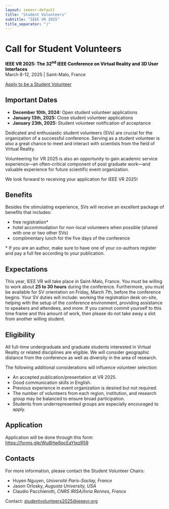 ```yaml
---
layout: ieeevr-default
title: "Student Volunteers"
subtitle: "IEEE VR 2025"
title_separator: "|"
---
```


<script type="text/javascript">
    $(document).ready(function(){
		var email = ""; 
		var domain = "ieeevr.org"; 

	    email = "studentvolunteers2025"; 		
		$(".studentvolunteers").html("<span class='text-nowrap'><a href=javascript:location='" + "mail" + "to:" + email + "@" + domain + "'><i class='fas fa-fw fa-envelope-square emailIconSm' style=''></i><i class='emailTextSm'>" + email + "@" + domain + "</a></i></span>");            
	});
</script>

<div>
    <h1 id="cfp-journal"> Call for Student Volunteers<div class="floatRight"><span class="studentvolunteers"></span></div></h1>
    <p>
        <strong style="color: black">IEEE VR 2025: The 32<sup>nd</sup> IEEE Conference on Virtual Reality and 3D User Interfaces</strong><br />
            March 8-12, 2025 | Saint-Malo, France
    </p>
     <p class="alignCenter"><a href="https://forms.gle/Wu8Hw6qcEaYtezR59" class="btn btn--info" target="_blank">Apply to be a Student Volunteer</a>  
    <h2 id="important-dates"> Important Dates </h2>
    <ul>
        <li><b>December 10th, 2024:</b> Open student volunteer applications</li>
        <li><b>January 13th, 2025:</b> Close student volunteer applications</li>
        <li><b>January 23th, 2025:</b> Student volunteer notification of acceptance</li>
    </ul>
    <p>
        Dedicated and enthusiastic student volunteers (SVs) are crucial for the organization of a successful conference. Serving as a student volunteer is also a great chance to meet and interact with scientists from the field of Virtual Reality. 
    </p>
    <p>
        Volunteering for VR 2025 is also an opportunity to gain academic service experience—an often-critical component of post graduate work—and valuable experience for future scientific event organization.
    </p>
    <p>
        We look forward to receiving your application for IEEE VR 2025!
    </p>
    <h2 id="benefits">Benefits</h2>
    <p>
       Besides the stimulating experience, SVs will receive an excellent package of benefits that includes: 
        <ul>
            <li>free registration*</li>
            <li>hotel accommodation for non-local volunteers when possible (shared with one or two other SVs) </li>
            <li>complimentary lunch for the five days of the conference</li>
        </ul>
    </p>
    <p>
        * If you are an author, make sure to have one of your co-authors register and pay a full fee according to your publication.
    </p>
    <h2 id="expectations"> Expectations</h2>
    <p>
        This year, IEEE VR will take place in Saint-Malo, France. You must be willing to work about <b>25 to 30 hours</b> during the conference. Furthermore, you must be available for SV orientation on Friday, March 7th, before the conference begins. Your SV duties will include: working the registration desk on-site, helping with the setup of the conference environment, providing assistance to speakers and attendees, and more. If you cannot commit yourself to this time frame and this amount of work, then please do not take away a slot from another willing student.
    </p>
    <h2 id="eligibility"> Eligibility</h2>
    <p>
        All full-time undergraduate and graduate students interested in Virtual Reality or related disciplines are eligible. We will consider geographic distance from the conference as well as diversity in the area of research.
    </p>
    <p>
        The following additional considerations will influence volunteer selection:
        <ul>
            <li>An accepted publication/presentation at VR 2025.</li>
            <li>Good communication skills in English.</li>
            <li>Previous experience in event organization is desired but not required.</li>
            <li>The number of volunteers from each region, institution, and research group may be balanced to ensure broad participation.</li>
            <li>Students from underrepresented groups are especially encouraged to apply.</li>
        </ul>
    </p>    
    <h2 id="application">Application</h2>
    <p>
        Application will be done through this form: <a href="https://forms.gle/Wu8Hw6qcEaYtezR59">https://forms.gle/Wu8Hw6qcEaYtezR59</a>
    </p>
    <h2 id="contacts">Contacts <div class="floatRight"><span class="studentvolunteers"></span></div></h2>
    <p>
        For more information, please contact the Student Volunteer Chairs:     
        <ul>
            <li><span class="bold">Huyen Nguyen</span>, <i>Université Paris-Saclay, France</i></li>
            <li><span class="bold">Jason Orlosky</span>, <i>Augusta University, USA</i></li>
            <li><span class="bold">Claudio Pacchierotti</span>, <i>CNRS IRISA/Inria Rennes, France</i></li>
        </ul> 
        <p>Contact: <a target="_blank" href="mailto:studentvolunteers2025@ieeevr.org">studentvolunteers2025@ieeevr.org</a>
    </p>
